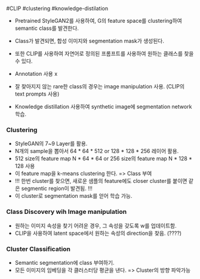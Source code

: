#

#CLIP #clustering #knowledge-distilation


- Pretrained StyleGAN2를 사용하여, G의 feature space를 clustering하여 semantic class를 발견한다.
- Class가 발견되면, 합성 이미지와 segmentation mask가 생성된다.
- 또한 CLIP를 사용하여 자연어로 정의된 프롬프트를 사용하여 원하는 클래스를 찾을 수 있다.



- Annotation 사용 x
- 잘 찾아지지 않는 rare한 class의 경우는 image manipulation 사용. (CLIP의 text prompts 사용)
- Knowledge distillation 사용하여 synthetic image에 segmentation network 학습.



### Clustering
- StyleGAN의 7~9 Layer를 활용.
- N개의 sample을 뽑아서 64 * 64 * 512 or 128 * 128 * 256 레이어 활용.
- 512 size의 feature map N * 64 * 64 or 256 size의 feature map N * 128 * 128 사용
- 이 feature map을 k-means clustering 한다. => Class 부여
- !!! 한번 cluster를 찾으면, 새로운 샘플의 feature에도 closer cluster를 붙이면 같은 segmentic region이 발견됨. !!!
- 이 cluster로 segmentation mask를 얻어 학습 가능. 


### Class Discovery wih Image manipulation
- 원하는 이미지 속성을 찾기 어려운 경우, 그 속성을 갖도록 w를 업데이트함.
- CLIP을 사용하여 latent space에서 원하는 속성의 direction을 찾음. (????)

### Cluster Classification
- Semantic segmentation에 class 부여하기.
- 모든 이미지의 임베딩을 각 클러스터당 평균을 낸다. => Cluster의 방향 파악가능
